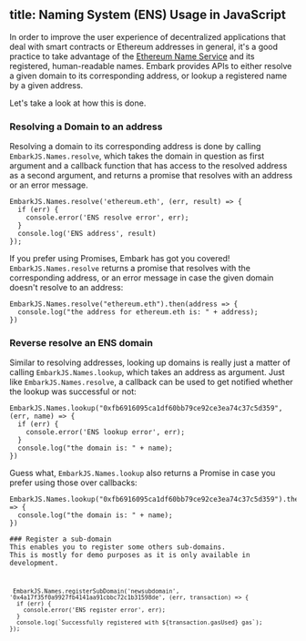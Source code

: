 title: Naming System (ENS) Usage in JavaScript
---

In order to improve the user experience of decentralized applications that deal with smart contracts or Ethereum addresses in general, it's a good practice to take advantage of the [Ethereum Name Service](https://ens.domains/) and its registered, human-readable names. Embark provides APIs to either resolve a given domain to its corresponding address, or lookup a registered name by a given address.

Let's take a look at how this is done.

### Resolving a Domain to an address

Resolving a domain to its corresponding address is done by calling `EmbarkJS.Names.resolve`, which takes the domain in question as first argument and a callback function that has access to the resolved address as a second argument, and returns a promise that resolves with an address or an error message.

<pre><code class="javascript">EmbarkJS.Names.resolve('ethereum.eth', (err, result) => {
  if (err) {
    console.error('ENS resolve error', err);
  }
  console.log('ENS address', result)
});
</code></pre>

If you prefer using Promises, Embark has got you covered! `EmbarkJS.Names.resolve` returns a promise that resolves with the corresponding address, or an error message in case the given domain doesn't resolve to an address:

<pre><code class="javascript">EmbarkJS.Names.resolve("ethereum.eth").then(address => {
  console.log("the address for ethereum.eth is: " + address);
})
</code></pre>

### Reverse resolve an ENS domain

Similar to resolving addresses, looking up domains is really just a matter of calling `EmbarkJS.Names.lookup`, which takes an address as argument. Just like `EmbarkJS.Names.resolve`, a callback can be used to get notified whether the lookup was successful or not:

<pre><code class="javascript">EmbarkJS.Names.lookup("0xfb6916095ca1df60bb79ce92ce3ea74c37c5d359", (err, name) => {
  if (err) {
    console.error('ENS lookup error', err);
  }
  console.log("the domain is: " + name);
})
</code></pre>

Guess what, `EmbarkJS.Names.lookup` also returns a Promise in case you prefer using those over callbacks:

<pre><code class="javascript">EmbarkJS.Names.lookup("0xfb6916095ca1df60bb79ce92ce3ea74c37c5d359").then(name => {
  console.log("the domain is: " + name);
})

### Register a sub-domain
This enables you to register some others sub-domains.
This is mostly for demo purposes as it is only available in development.

<pre><code class="javascript">
 EmbarkJS.Names.registerSubDomain('newsubdomain', '0x4a17f35f0a9927fb4141aa91cbbc72c1b31598de', (err, transaction) => {
  if (err) {
    console.error('ENS register error', err);
  }
  console.log(`Successfully registered with ${transaction.gasUsed} gas`);
});
</code></pre>
